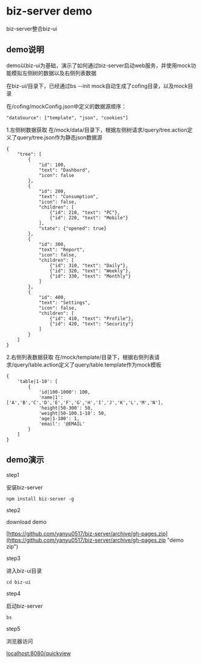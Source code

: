 # biz-server demo

biz-server整合biz-ui

## demo说明

demo以biz-ui为基础，演示了如何通过biz-server启动web服务，并使用mock功能模拟左侧树的数据以及右侧列表数据

在biz-ui/目录下，已经通过bs --init mock自动生成了cofing目录，以及mock目录

在/cofing/mockConfig.json中定义的数据源顺序：

    "dataSource": ["template", "json", "cookies"]


1.左侧树数据获取
在/mock/data/目录下，根据左侧树请求/query/tree.action定义了query/tree.json作为静态json数据源
    
    {
        "tree": [
            {
                "id": 100,
                "text": "Dashbord",
                "icon": false
            },
            {
                "id": 200,
                "text": "Consumption",
                "icon": false,
                "children": [
                    {"id": 210, "text": "PC"},
                    {"id": 220, "text": "Mobile"}
                ],
                "state": {"opened": true}
            },
            {
                "id": 300,
                "text": "Report",
                "icon": false,
                "children": [
                    {"id": 310, "text": "Daily"},
                    {"id": 320, "text": "Weekly"},
                    {"id": 330, "text": "Monthly"}
                ]
            },
            {
                "id": 400,
                "text": "Settings",
                "icon": false,
                "children": [
                    {"id": 410, "text": "Profile"},
                    {"id": 420, "text": "Security"}
                ]
            }
        ]
    }


2.右侧列表数据获取
在/mock/template/目录下，根据右侧列表请求/query/table.action定义了query/table.template作为mock模板

    {
        'table|1-10': [
            {
                'id|100-1000': 100,
                'name|1': ['A','B','C','D','E','F','G','H','I','J','K','L','M','N'],
                'height|50-300': 50,
                'weight|50-100.1-10': 50,
                'age|1-100': 1,
                'email': '@EMAIL'
            }
        ]  
    }


## demo演示

step1

安装biz-server

    npm install biz-server -g

step2

download demo 

[https://github.com/yanyu0517/biz-server/archive/gh-pages.zip](https://github.com/yanyu0517/biz-server/archive/gh-pages.zip "demo zip")

step3

进入biz-ui目录

    cd biz-ui

step4

启动biz-server

    bs

step5

浏览器访问

[localhost:8080/quickview](localhost:8080/quickview)